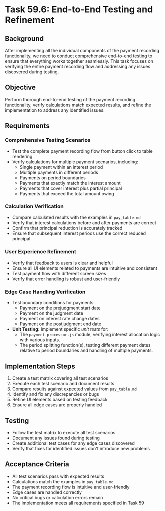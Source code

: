 # Task 59.6: End-to-End Testing and Refinement

## Background
After implementing all the individual components of the payment recording functionality, we need to conduct comprehensive end-to-end testing to ensure that everything works together seamlessly. This task focuses on verifying the entire payment recording flow and addressing any issues discovered during testing.

## Objective
Perform thorough end-to-end testing of the payment recording functionality, verify calculations match expected results, and refine the implementation to address any identified issues.

## Requirements

### Comprehensive Testing Scenarios
- Test the complete payment recording flow from button click to table rendering
- Verify calculations for multiple payment scenarios, including:
  - Single payment within an interest period
  - Multiple payments in different periods
  - Payments on period boundaries
  - Payments that exactly match the interest amount
  - Payments that cover interest plus partial principal
  - Payments that exceed the total amount owing

### Calculation Verification
- Compare calculated results with the examples in `pay_table.md`
- Verify that interest calculations before and after payments are correct
- Confirm that principal reduction is accurately tracked
- Ensure that subsequent interest periods use the correct reduced principal

### User Experience Refinement
- Verify that feedback to users is clear and helpful
- Ensure all UI elements related to payments are intuitive and consistent
- Test payment flow with different screen sizes
- Verify that error handling is robust and user-friendly

### Edge Case Handling Verification
- Test boundary conditions for payments:
  - Payment on the prejudgment start date
  - Payment on the judgment date
  - Payment on interest rate change dates
  - Payment on the postjudgment end date
- **Unit Testing:** Implement specific *unit tests* for:
    - The `payment-processor.js` module, verifying interest allocation logic with various inputs.
    - The period splitting function(s), testing different payment dates relative to period boundaries and handling of multiple payments.

## Implementation Steps
1. Create a test matrix covering all test scenarios
2. Execute each test scenario and document results
3. Compare results against expected values from `pay_table.md`
4. Identify and fix any discrepancies or bugs
5. Refine UI elements based on testing feedback
6. Ensure all edge cases are properly handled

## Testing
- Follow the test matrix to execute all test scenarios
- Document any issues found during testing
- Create additional test cases for any edge cases discovered
- Verify that fixes for identified issues don't introduce new problems

## Acceptance Criteria
- All test scenarios pass with expected results
- Calculations match the examples in `pay_table.md`
- The payment recording flow is intuitive and user-friendly
- Edge cases are handled correctly
- No critical bugs or calculation errors remain
- The implementation meets all requirements specified in Task 59
